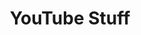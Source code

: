 ---
title: YouTube Stuff
layout: subnav
nav: archive
group: archive
url_override: "http://www.youtube.com/FishProductsVideo#g/u"
---